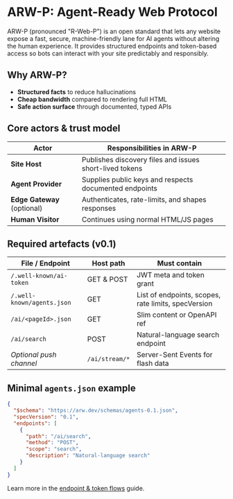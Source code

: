 # ARW-P: Agent-Ready Web Protocol

ARW-P (pronounced "R-Web-P") is an open standard that lets any website expose a fast, secure, machine-friendly lane for AI agents without altering the human experience. It provides structured endpoints and token-based access so bots can interact with your site predictably and responsibly.

## Why ARW-P?
- **Structured facts** to reduce hallucinations
- **Cheap bandwidth** compared to rendering full HTML
- **Safe action surface** through documented, typed APIs

## Core actors & trust model
| Actor | Responsibilities in ARW-P |
|-------|---------------------------|
| **Site Host** | Publishes discovery files and issues short-lived tokens |
| **Agent Provider** | Supplies public keys and respects documented endpoints |
| **Edge Gateway** (optional) | Authenticates, rate-limits, and shapes responses |
| **Human Visitor** | Continues using normal HTML/JS pages |

## Required artefacts (v0.1)
| File / Endpoint | Host path | Must contain |
|-----------------|-----------|--------------|
| `/.well-known/ai-token` | GET & POST | JWT meta and token grant |
| `/.well-known/agents.json` | GET | List of endpoints, scopes, rate limits, specVersion |
| `/ai/<pageId>.json` | GET | Slim content or OpenAPI ref |
| `/ai/search` | POST | Natural-language search endpoint |
| _Optional push channel_ | `/ai/stream/*` | Server-Sent Events for flash data |

## Minimal `agents.json` example
```json
{
  "$schema": "https://arw.dev/schemas/agents-0.1.json",
  "specVersion": "0.1",
  "endpoints": [
    {
      "path": "/ai/search",
      "method": "POST",
      "scope": "search",
      "description": "Natural-language search"
    }
  ]
}
```

Learn more in the [endpoint & token flows](flows.md) guide.
